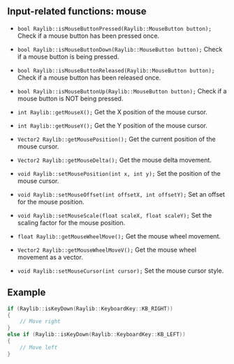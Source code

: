 ## Input-related functions: mouse

- `bool Raylib::isMouseButtonPressed(Raylib::MouseButton button);`
  Check if a mouse button has been pressed once.

- `bool Raylib::isMouseButtonDown(Raylib::MouseButton button);`
  Check if a mouse button is being pressed.

- `bool Raylib::isMouseButtonReleased(Raylib::MouseButton button);`
  Check if a mouse button has been released once.

- `bool Raylib::isMouseButtonUp(Raylib::MouseButton button);`
  Check if a mouse button is NOT being pressed.

- `int Raylib::getMouseX();`
  Get the X position of the mouse cursor.

- `int Raylib::getMouseY();`
  Get the Y position of the mouse cursor.

- `Vector2 Raylib::getMousePosition();`
  Get the current position of the mouse cursor.

- `Vector2 Raylib::getMouseDelta();`
  Get the mouse delta movement.

- `void Raylib::setMousePosition(int x, int y);`
  Set the position of the mouse cursor.

- `void Raylib::setMouseOffset(int offsetX, int offsetY);`
  Set an offset for the mouse position.

- `void Raylib::setMouseScale(float scaleX, float scaleY);`
  Set the scaling factor for the mouse position.

- `float Raylib::getMouseWheelMove();`
  Get the mouse wheel movement.

- `Vector2 Raylib::getMouseWheelMoveV();`
  Get the mouse wheel movement as a vector.

- `void Raylib::setMouseCursor(int cursor);`
  Set the mouse cursor style.

## Example

```cpp
if (Raylib::isKeyDown(Raylib::KeyboardKey::KB_RIGHT))
{
    // Move right
}
else if (Raylib::isKeyDown(Raylib::KeyboardKey::KB_LEFT))
{
    // Move left
}
```
